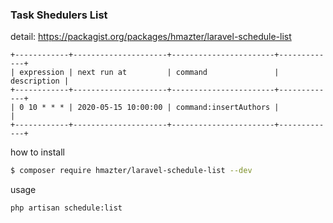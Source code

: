 ### Task Shedulers List
detail: https://packagist.org/packages/hmazter/laravel-schedule-list


```
+------------+---------------------+-----------------------+-------------+
| expression | next run at         | command               | description |
+------------+---------------------+-----------------------+-------------+
| 0 10 * * * | 2020-05-15 10:00:00 | command:insertAuthors |             |
+------------+---------------------+-----------------------+-------------+
```


how to install
```bash
$ composer require hmazter/laravel-schedule-list --dev
```


usage

```bash
php artisan schedule:list
```
